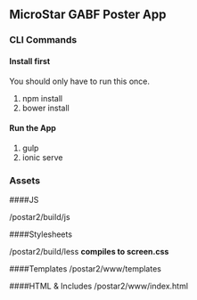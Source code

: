 ## MicroStar GABF Poster App

### CLI Commands

#### Install first 

You should only have to run this once.

1. npm install
1. bower install

#### Run the App 

1. gulp
1. ionic serve

### Assets

####JS

/postar2/build/js

####Stylesheets

/postar2/build/less
**compiles to screen.css**

####Templates
/postar2/www/templates

####HTML & Includes
/postar2/www/index.html